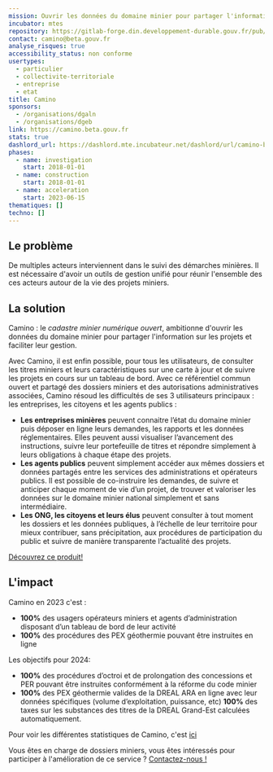 ```yaml
---
mission: Ouvrir les données du domaine minier pour partager l'information sur les projets et faciliter leur gestion.
incubator: mtes
repository: https://gitlab-forge.din.developpement-durable.gouv.fr/pub/pnm-public/camino
contact: camino@beta.gouv.fr
analyse_risques: true
accessibility_status: non conforme
usertypes:
  - particulier
  - collectivite-territoriale
  - entreprise
  - etat
title: Camino
sponsors:
  - /organisations/dgaln
  - /organisations/dgeb
link: https://camino.beta.gouv.fr
stats: true
dashlord_url: https://dashlord.mte.incubateur.net/dashlord/url/camino-beta-gouv-fr/
phases:
  - name: investigation
    start: 2018-01-01
  - name: construction
    start: 2018-01-01
  - name: acceleration
    start: 2023-06-15
thematiques: []
techno: []
---
```

## Le problème


De multiples acteurs interviennent dans le suivi des démarches minières. Il est nécessaire d'avoir un outils de gestion unifié pour réunir l'ensemble des ces acteurs autour de la vie des projets miniers.


## La solution

Camino : le *cadastre minier numérique ouvert*, ambitionne d'ouvrir les données du domaine minier pour partager l'information sur les projets et faciliter leur gestion.

Avec Camino, il est enfin possible, pour tous les utilisateurs, de consulter les titres miniers et leurs caractéristiques sur une carte à jour et de suivre les projets en cours sur un tableau de bord.
Avec ce référentiel commun ouvert et partagé des dossiers miniers et des autorisations administratives associées, Camino résoud les difficultés de ses 3 utilisateurs principaux : les entreprises, les citoyens et les agents publics :

 - **Les entreprises minières** peuvent connaitre l’état du domaine minier puis déposer en ligne leurs demandes, les rapports et les données réglementaires. Elles peuvent aussi visualiser l’avancement des instructions, suivre leur portefeuille de titres et répondre simplement à leurs obligations à chaque étape des projets.
 - **Les agents publics** peuvent simplement accéder aux mêmes dossiers et données partagés entre les services des administrations et opérateurs publics. Il est possible de co-instruire les demandes, de suivre et anticiper chaque moment de vie d’un projet, de trouver et valoriser les données sur le domaine minier national simplement et sans intermédiaire.
 - **Les ONG, les citoyens et leurs élus** peuvent consulter à tout moment les dossiers et les données publiques, à l’échelle de leur territoire pour mieux contribuer, sans précipitation, aux procédures de participation du public et suivre de manière transparente l’actualité des projets.

 <a href="https://camino.beta.gouv.fr/" target="_top">Découvrez ce produit!</a>

## L'impact

Camino en 2023 c'est :
 - **100%** des usagers opérateurs miniers et agents d’administration disposant d’un tableau de bord de leur activité
  - **100%** des procédures des PEX géothermie pouvant être instruites en ligne

 Les objectifs pour 2024:
 - **100%** des procédures d’octroi et de prolongation des concessions et PER pouvant être instruites conformément à la réforme du code minier
 - **100%** des PEX géothermie valides de la DREAL ARA en ligne avec leur données spécifiques (volume d’exploitation, puissance, etc)
**100%** des taxes sur les substances des titres de la DREAL Grand-Est calculées automatiquement.
 
 Pour voir les différentes statistiques de Camino, c'est <a href="https://camino.beta.gouv.fr/statistiques/globales" target="_top">ici</a>


Vous êtes en charge de dossiers miniers, vous êtes intéressés pour participer à l'amélioration de ce service ? <a href="mailto:contact@camino.beta.gouv.fr?Subject=Camino%20m'intéresse%20!" target="_top">Contactez-nous !</a>
